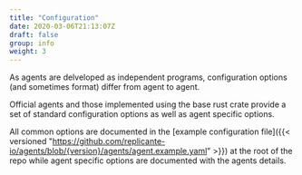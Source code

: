 ```yaml
---
title: "Configuration"
date: 2020-03-06T21:13:07Z
draft: false
group: info
weight: 3
---
```


As agents are delveloped as independent programs, configuration options
(and sometimes format) differ from agent to agent.

Official agents and those implemented using the base rust crate provide a set of standard
configuration options as well as agent specific options.

All common options are documented in the
[example configuration file]({{< versioned "https://github.com/replicante-io/agents/blob/{version}/agents/agent.example.yaml" >}})
at the root of the repo while agent specific options are documented with the agents details.
